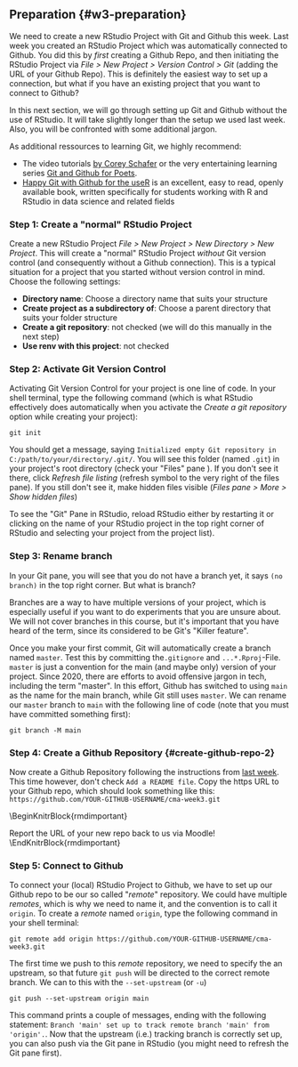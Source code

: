 ## Preparation {#w3-preparation}

We need to create a new RStudio Project with Git and Github this week. Last week you created an RStudio Project which was automatically connected to Github. You did this by *first* creating a Github Repo, and then initiating the RStudio Project via *File > New Project > Version Control > Git*  (adding the URL of your Github Repo). This is definitely the easiest way to set up a connection, but what if you have an existing project that you want to connect to Github? 

In this next section, we will go through setting up Git and Github without the use of RStudio. It will take slightly longer than the setup we used last week. Also, you will be confronted with some additional jargon. 

As additional ressources to learning Git, we highly recommend:

- The video tutorials [by Corey Schafer](https://www.youtube.com/playlist?list=PL-osiE80TeTuRUfjRe54Eea17-YfnOOAx) or the very entertaining learning series [Git and Github for Poets](https://www.youtube.com/playlist?list=PLRqwX-V7Uu6ZF9C0YMKuns9sLDzK6zoiV).
- [Happy Git with Github for the useR](https://happygitwithr.com/) is an excellent, easy to read, openly available book, written specifically for students working with R and RStudio in data science and related fields


### Step 1: Create a "normal" RStudio Project

Create a new RStudio Project *File > New Project > New Directory > New Project*.
This will create a "normal" RStudio Project *without* Git version control (and consequently without a Github connection). This is a typical situation for a project that you started without version control in mind. Choose the following settings:

- **Directory name**: Choose a directory name that suits your structure
- **Create project as a subdirectory of**: Choose a parent directory that suits your folder structure
- **Create a git repository**: not checked (we will do this manually in the next step)
- **Use renv with this project**: not checked

### Step 2: Activate Git Version Control

Activating Git Version Control for your project is one line of code. In your shell terminal, type the following command (which is what RStudio effectively does automatically when you activate the *Create a git repository* option while creating your project):

```
git init
```

You should get a message, saying `Initialized empty Git repository in C:/path/to/your/directory/.git/`. You will see this folder (named `.git`) in your project's root directory (check your "Files" pane ). If you don't see it there, click *Refresh file listing* (refresh symbol to the very right of the files pane). If you still don't see it, make hidden files visible (*Files pane > More > Show hidden files*)

To see the "Git" Pane in RStudio, reload RStudio either by restarting it or clicking on the name of your RStudio project in the top right corner of RStudio and selecting your project from the project list). 


### Step 3: Rename branch

In your Git pane, you will see that you do not have a branch yet, it says `(no branch)` in the top right corner. But what is  branch?

Branches are a way to have multiple versions of your project, which is especially useful if you want to do experiments that you are unsure about. We will not cover branches in this course, but it's important that you have heard of the term, since its considered to be Git's "Killer feature".

Once you make your first commit, Git will automatically create a branch named `master`. Test this by committing the`.gitignore` and `...*.Rproj`-File. 
`master` is just a convention for the main (and maybe only) version of your project. Since 2020, there are efforts to avoid offensive jargon in tech, including the term "master". In this effort, Github has switched to using `main` as the name for the main branch, while Git still uses `master`. We can rename our `master` branch to `main` with the following line of code (note that you must have committed something first):

```
git branch -M main
```


### Step 4: Create a Github Repository {#create-github-repo-2}

Now create a Github Repository following the instructions from [last week](#create-github-repo). This time however, don't check `Add a README file`.
Copy the https URL to your Github repo, which should look something like this: `https://github.com/YOUR-GITHUB-USERNAME/cma-week3.git`

\BeginKnitrBlock{rmdimportant}<div class="rmdimportant">Report the URL of your new repo back to us via Moodle!</div>\EndKnitrBlock{rmdimportant}


### Step 5: Connect to Github

To connect your (local) RStudio Project to Github, we have to set up our Github repo to be our so called "*remote*" repository. We could have multiple *remotes*, which is why we need to name it, and the convention is to call it `origin`. To create a *remote* named `origin`, type the following command in your shell terminal:

```
git remote add origin https://github.com/YOUR-GITHUB-USERNAME/cma-week3.git
```

The first time we push to this *remote* repository, we need to specify the an upstream, so that future `git push` will be directed to the correct remote branch. We can to this with the `--set-upstream` (or `-u`)

```
git push --set-upstream origin main
```

This command prints a couple of messages, ending with the following statement: `Branch 'main' set up to track remote branch 'main' from 'origin'.`. Now that the upstream (i.e.) tracking branch is correctly set up, you can also push via the Git pane in RStudio (you might need to refresh the Git pane first).


<!-- ### Closing remarks -->

<!-- This setup is a bit more complex that how we set up RStudio with Github last week, but it also makes you independent of RStudio and gives you a look behind the scenes. And by the way, you will see the correct command line instructions on the landing page of your Github Repo after you created it, so next time you can copy and paste the commands from there.  -->





